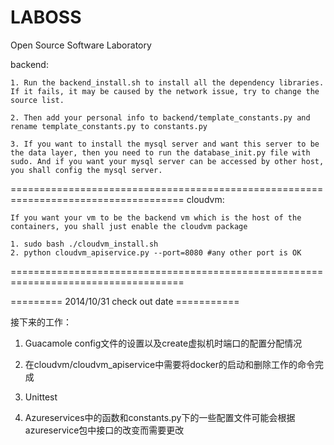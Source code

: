 LABOSS
======

Open Source Software Laboratory

backend:

	1. Run the backend_install.sh to install all the dependency libraries. If it fails, it may be caused by the network issue, try to change the source list.
	
	2. Then add your personal info to backend/template_constants.py and rename template_constants.py to constants.py
	
	3. If you want to install the mysql server and want this server to be the data layer, then you need to run the database_init.py file with sudo. And if you want your mysql server can be accessed by other host, you shall config the mysql server.

====================================================================================
cloudvm:
	
	If you want your vm to be the backend vm which is the host of the containers, you shall just enable the cloudvm package
	
	1. sudo bash ./cloudvm_install.sh
	2. python cloudvm_apiservice.py --port=8080 #any other port is OK


====================================================================================	

========= 2014/10/31 check out date ===========

接下来的工作：

1.	Guacamole config文件的设置以及create虚拟机时端口的配置分配情况

2.	在cloudvm/cloudvm_apiservice中需要将docker的启动和删除工作的命令完成

3.	Unittest

4.	Azureservices中的函数和constants.py下的一些配置文件可能会根据azureservice包中接口的改变而需要更改
	
